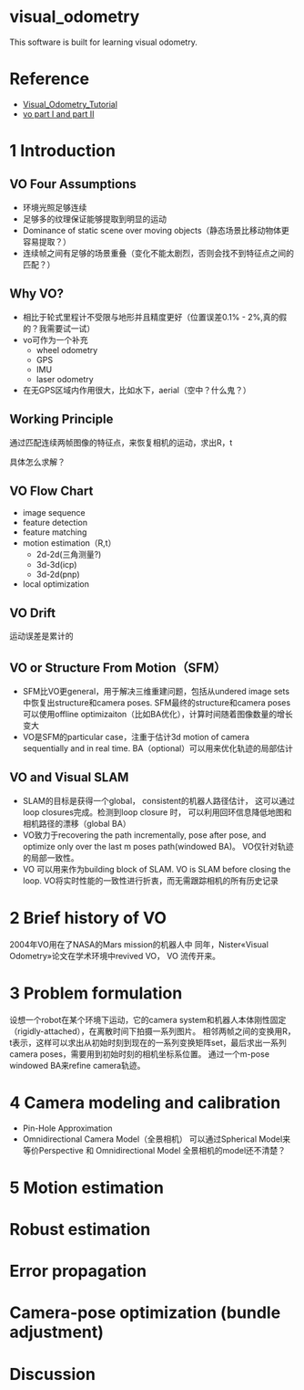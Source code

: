 # visual_odometry

This software is built for learning visual odometry.

# Reference
- [Visual_Odometry_Tutorial](http://rpg.ifi.uzh.ch/docs/Visual_Odometry_Tutorial.pdf)
- [vo part I and part II](http://rpg.ifi.uzh.ch/visual_odometry_tutorial.html)

# 1 Introduction
## VO Four Assumptions
- 环境光照足够连续
- 足够多的纹理保证能够提取到明显的运动
- Dominance of static scene over moving objects（静态场景比移动物体更容易提取？）
- 连续帧之间有足够的场景重叠（变化不能太剧烈，否则会找不到特征点之间的匹配？）

## Why VO?
- 相比于轮式里程计不受限与地形并且精度更好（位置误差0.1% - 2%,真的假的？我需要试一试）
- vo可作为一个补充
  - wheel odometry
  - GPS
  - IMU
  - laser odometry
- 在无GPS区域内作用很大，比如水下，aerial（空中？什么鬼？）

## Working Principle
通过匹配连续两帧图像的特征点，来恢复相机的运动，求出R，t

具体怎么求解？

## VO Flow Chart
- image sequence
- feature detection
- feature matching
- motion estimation（R,t）
  - 2d-2d(三角测量?)
  - 3d-3d(icp)
  - 3d-2d(pnp)
- local optimization

## VO Drift
运动误差是累计的

## VO or Structure From Motion（SFM）
- SFM比VO更general，用于解决三维重建问题，包括从undered image sets中恢复出structure和camera poses. SFM最终的structure和camera poses可以使用offline optimizaiton（比如BA优化），计算时间随着图像数量的增长变大
- VO是SFM的particular case，注重于估计3d motion of camera sequentially and in real time. BA（optional）可以用来优化轨迹的局部估计

## VO and Visual SLAM
- SLAM的目标是获得一个global， consistent的机器人路径估计， 这可以通过loop closures完成。检测到loop closure 时， 可以利用回环信息降低地图和相机路径的漂移（global BA）
- VO致力于recovering the path incrementally, pose after pose, and optimize only over the last m poses path(windowed BA)。 VO仅针对轨迹的局部一致性。
- VO 可以用来作为building block of SLAM. VO is SLAM before closing the loop. VO将实时性能的一致性进行折衷，而无需跟踪相机的所有历史记录

# 2 Brief history of VO
2004年VO用在了NASA的Mars mission的机器人中
同年，Nister«Visual Odometry»论文在学术环境中revived VO， VO 流传开来。

# 3 Problem formulation
设想一个robot在某个环境下运动，它的camera system和机器人本体刚性固定（rigidly-attached），在离散时间下拍摄一系列图片。
相邻两帧之间的变换用R，t表示，这样可以求出从初始时刻到现在的一系列变换矩阵set，最后求出一系列camera poses，需要用到初始时刻的相机坐标系位置。
通过一个m-pose windowed BA来refine camera轨迹。
# 4 Camera modeling and calibration
- Pin-Hole Approximation
- Omnidirectional Camera Model（全景相机）
可以通过Spherical Model来等价Perspective 和 Omnidirectional Model
全景相机的model还不清楚？

# 5 Motion estimation

# Robust estimation
# Error propagation
# Camera-pose optimization (bundle adjustment)
# Discussion
